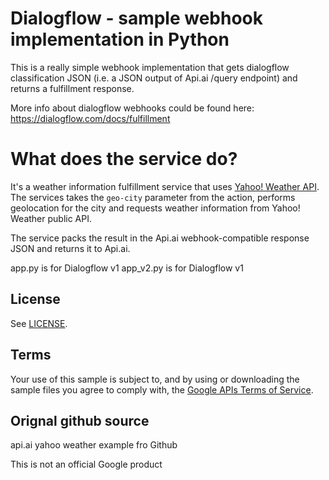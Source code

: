 # Dialogflow - sample webhook implementation in Python

This is a really simple webhook implementation that gets dialogflow classification JSON (i.e. a JSON output of Api.ai /query endpoint) and returns a fulfillment response.

More info about dialogflow webhooks could be found here:
https://dialogflow.com/docs/fulfillment

# What does the service do?
It's a weather information fulfillment service that uses [Yahoo! Weather API](https://developer.yahoo.com/weather/).
The services takes the `geo-city` parameter from the action, performs geolocation for the city and requests weather information from Yahoo! Weather public API. 

The service packs the result in the Api.ai webhook-compatible response JSON and returns it to Api.ai.

app.py is for Dialogflow v1
app_v2.py is for Dialogflow v1



## License
See [LICENSE](LICENSE).

## Terms
Your use of this sample is subject to, and by using or downloading the sample files you agree to comply with, the [Google APIs Terms of Service](https://developers.google.com/terms/).

## Orignal github source
api.ai yahoo weather example fro Github

This is not an official Google product
